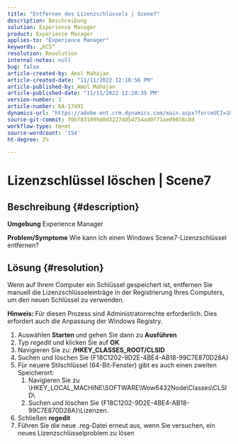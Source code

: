 ```yaml
---
title: "Entfernen des Lizenzschlüssels | Scene7"
description: Beschreibung
solution: Experience Manager
product: Experience Manager
applies-to: "Experience Manager"
keywords: „KCS“
resolution: Resolution
internal-notes: null
bug: false
article-created-by: Amol Mahajan
article-created-date: "11/11/2022 12:18:56 PM"
article-published-by: Amol Mahajan
article-published-date: "11/11/2022 12:28:35 PM"
version-number: 3
article-number: KA-17491
dynamics-url: "https://adobe-ent.crm.dynamics.com/main.aspx?forceUCI=1&pagetype=entityrecord&etn=knowledgearticle&id=f740c200-bb61-ed11-9562-6045bd0067ea"
source-git-commit: f0bf831899d0d3227dd54754ad0f71ae09038c8d
workflow-type: tm+mt
source-wordcount: '154'
ht-degree: 2%

---
```


# Lizenzschlüssel löschen | Scene7

## Beschreibung {#description}

<b>Umgebung</b>
Experience Manager


<b>Problem/Symptome</b>
Wie kann ich einen Windows Scene7-Lizenzschlüssel entfernen?


## Lösung {#resolution}


Wenn auf Ihrem Computer ein Schlüssel gespeichert ist, entfernen Sie manuell die Lizenzschlüsseleinträge in der Registrierung Ihres Computers, um den neuen Schlüssel zu verwenden.

<b>Hinweis: </b>Für diesen Prozess sind Administratorrechte erforderlich. Dies erfordert auch die Anpassung der Windows Registry.

1. Auswählen <b>Starten </b>und gehen Sie dann zu <b>Ausführen</b>
2. Typ *regedit* und klicken Sie auf <b>OK</b>
3. Navigieren Sie zu: <b>/HKEY_CLASSES_ROOT/CLSID</b>
4. Suchen und löschen Sie {F18C1202-9D2E-4BE4-AB18-99C7E870D28A}
5. Für neuere Stilschlüssel (64-Bit-Fenster) gibt es auch einen zweiten Speicherort:
   1. Navigieren Sie zu \HKEY_LOCAL_MACHINE\SOFTWARE\Wow6432Node\Classes\CLSID\
   2. Suchen und löschen Sie {F18C1202-9D2E-4BE4-AB18-99C7E870D28A}\Lizenzen.
6. Schließen <b>regedit</b>
7. Führen Sie die neue .reg-Datei erneut aus, wenn Sie versuchen, ein neues Lizenzschlüsselproblem zu lösen

